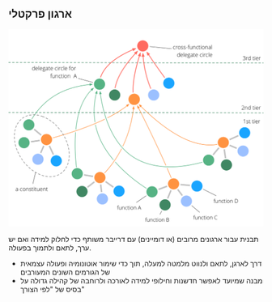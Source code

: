 ## ארגון פרקטלי

![right,fit](img/structural-patterns/fractal-organization.png)

תבנית עבור ארגונים מרובים (או דומיינים) עם דרייבר משותף כדי לחלוק למידה ואם יש ערך, לתאם ולתמוך בפעולה.

- דרך לארגן, לתאם ולנווט מלמטה למעלה, תוך כדי שימור אוטונומיה ופעולה עצמאית של הגורמים השונים המעורבים
- מבנה שמיועד לאפשר חדשנות וחילופי למידה לאורכה ולרוחבה של קהילה גדולה על בסיס של "לפי הצורך"